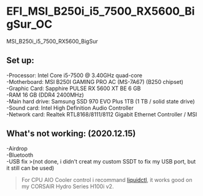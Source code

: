 # EFI_MSI_B250i_i5_7500_RX5600_BigSur_OC
 MSI_B250i_i5_7500_RX5600_BigSur

## **Set up:**
   
   -Processor: Intel Core i5-7500 @ 3.40GHz quad-core  
   -Motherboard: MSI B250I GAMING PRO AC (MS-7A67) (B250 chipset)  
   -Graphic Card: Sapphire PULSE RX 5600 XT BE 6 GB  
   -RAM 16 GB (DDR4 2400MHz)  
   -Main hard drive: Samsung SSD 970 EVO Plus 1TB (1 TB / solid state drive)  
   -Sound card: Intel High Definition Audio Controller  
   -Network card: Realtek RTL8168/8111/8112 Gigabit Ethernet Controller / MSI  
   
   
## **What's not working: (2020.12.15)**
   
   -Airdrop  
   -Bluetooth  
   -USB fix >(not done, i didn't creat my custom SSDT to fix my USB port, but it still can be used)  
   
>For CPU AIO Cooler control i recommand [liquidctl](https://github.com/jonasmalacofilho/liquidctl), it works good on my CORSAIR Hydro Series H100i v2.
